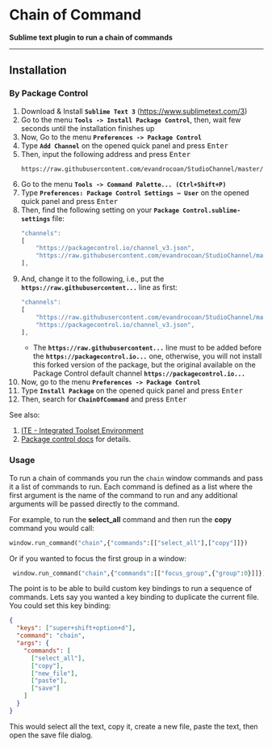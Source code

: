 # Chain of Command

__Sublime text plugin to run a chain of commands__

----------


## Installation

### By Package Control

1. Download & Install **`Sublime Text 3`** (https://www.sublimetext.com/3)
1. Go to the menu **`Tools -> Install Package Control`**, then,
    wait few seconds until the installation finishes up
1. Now,
    Go to the menu **`Preferences -> Package Control`**
1. Type **`Add Channel`** on the opened quick panel and press <kbd>Enter</kbd>
1. Then,
    input the following address and press <kbd>Enter</kbd>
    ```
    https://raw.githubusercontent.com/evandrocoan/StudioChannel/master/channel.json
    ```
1. Go to the menu **`Tools -> Command Palette...
    (Ctrl+Shift+P)`**
1. Type **`Preferences:
    Package Control Settings – User`** on the opened quick panel and press <kbd>Enter</kbd>
1. Then,
    find the following setting on your **`Package Control.sublime-settings`** file:
    ```js
    "channels":
    [
        "https://packagecontrol.io/channel_v3.json",
        "https://raw.githubusercontent.com/evandrocoan/StudioChannel/master/channel.json",
    ],
    ```
1. And,
    change it to the following, i.e.,
    put the **`https://raw.githubusercontent...`** line as first:
    ```js
    "channels":
    [
        "https://raw.githubusercontent.com/evandrocoan/StudioChannel/master/channel.json",
        "https://packagecontrol.io/channel_v3.json",
    ],
    ```
    * The **`https://raw.githubusercontent...`** line must to be added before the **`https://packagecontrol.io...`** one, otherwise,
      you will not install this forked version of the package,
      but the original available on the Package Control default channel **`https://packagecontrol.io...`**
1. Now,
    go to the menu **`Preferences -> Package Control`**
1. Type **`Install Package`** on the opened quick panel and press <kbd>Enter</kbd>
1. Then,
    search for **`ChainOfCommand`** and press <kbd>Enter</kbd>

See also:

1. [ITE - Integrated Toolset Environment](https://github.com/evandrocoan/ITE)
1. [Package control docs](https://packagecontrol.io/docs/usage) for details.


### Usage

To run a chain of commands you run the `chain` window commands and pass it a list of commands to run. Each command is defined as a list where the first argument is the name of the command to run and any additional arguments will be
passed directly to the command.

For example, to run the __select_all__ command and then run the __copy__ command you would call:

```python
window.run_command("chain",{"commands":[["select_all"],["copy"]]})
```

Or if you wanted to focus the first group in a window:

```python
 window.run_command("chain",{"commands":[["focus_group",{"group":0}]]})
```

The point is to be able to build custom key bindings to run a sequence of commands. Lets say you wanted a key binding to duplicate the current file. You could set this key binding:

```json
{
  "keys": ["super+shift+option+d"],
  "command": "chain",
  "args": {
    "commands": [
      ["select_all"],
      ["copy"],
      ["new_file"],
      ["paste"],
      ["save"]
    ]
  }
}
```

This would select all the text, copy it, create a new file, paste the text, then open the save file dialog.
